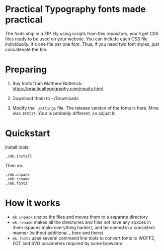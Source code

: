 # Practical Typography fonts made practical

The fonts ship in a ZIP. By using scripts from this repository, you'll get
CSS files ready to be used on your website. You can include each CSS file
individually. It's one file per one font. Thus, if you need two font styles,
just concatenate the file.

# Preparing

1. Buy fonts from Matthew Butterick: https://practicaltypography.com/equity.html

2. Download them to ~/Downloads

3. Modify the `.settings` file. The release version of the fonts is here. Mine was `180117`. Your is probably different, so adjust it.

# Quickstart

Install tools:

	./mk.install

Then do:

	./mk.unpack
	./mk.rename
	./mk.fonts

# How it works

- `mk.unpack` unzips the files and moves them to a separate directory
- `mk.rename` makes all the directories and files not have any spaces in them (spaces make everything harder),  and be named in a consistent manner (without additional _ here and there)
- `mk.fonts` uses several command line tools to convert fonts to WOFF2, EOT and SVG parameters required by some browsers. 
